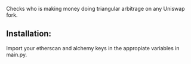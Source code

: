 Checks who is making money doing triangular arbitrage on any Uniswap fork. 

## Installation:

Import your etherscan and alchemy keys in the appropiate variables in main.py.